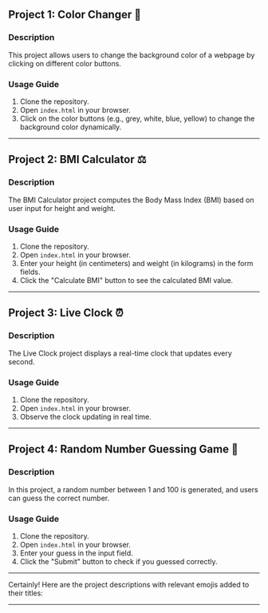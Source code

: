 ## Project 1: Color Changer 🌈

### Description
This project allows users to change the background color of a webpage by clicking on different color buttons.

### Usage Guide
1. Clone the repository.
2. Open `index.html` in your browser.
3. Click on the color buttons (e.g., grey, white, blue, yellow) to change the background color dynamically.

---

## Project 2: BMI Calculator ⚖️

### Description
The BMI Calculator project computes the Body Mass Index (BMI) based on user input for height and weight.

### Usage Guide
1. Clone the repository.
2. Open `index.html` in your browser.
3. Enter your height (in centimeters) and weight (in kilograms) in the form fields.
4. Click the "Calculate BMI" button to see the calculated BMI value.

---

## Project 3: Live Clock ⏰

### Description
The Live Clock project displays a real-time clock that updates every second.

### Usage Guide
1. Clone the repository.
2. Open `index.html` in your browser.
3. Observe the clock updating in real time.

---

## Project 4: Random Number Guessing Game 🔢

### Description
In this project, a random number between 1 and 100 is generated, and users can guess the correct number.

### Usage Guide
1. Clone the repository.
2. Open `index.html` in your browser.
3. Enter your guess in the input field.
4. Click the "Submit" button to check if you guessed correctly.

---

Certainly! Here are the project descriptions with relevant emojis added to their titles:

---
